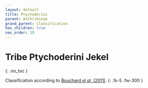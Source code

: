 ```yaml
---
layout: default
title: Ptychoderini
parent: Anthribinae
grand_parent: Classification
has_children: true
nav_order: 19
---
```



# Tribe Ptychoderini Jekel
{: .no_toc }

Classification according to [Bouchard _el al._ (2011)](https://zookeys.pensoft.net/articles.php?id=4001).
{: .fs-5 .fw-300 }
